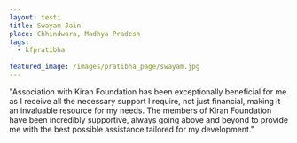 ```yaml
---
layout: testi
title: Swayam Jain
place: Chhindwara, Madhya Pradesh 
tags:
  - kfpratibha
  
featured_image: /images/pratibha_page/swayam.jpg
---
```

"Association with Kiran Foundation has been exceptionally beneficial for me as I receive all the necessary support I require, not just financial, making it an invaluable resource for my needs. The members of Kiran Foundation have been incredibly supportive, always going above and beyond to provide me with the best possible assistance tailored for my development."